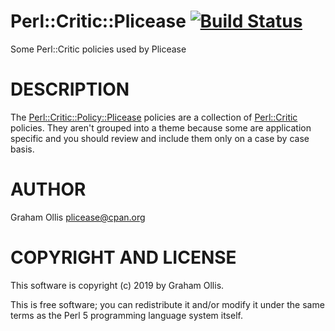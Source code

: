 # Perl::Critic::Plicease [![Build Status](https://secure.travis-ci.org/plicease/Perl-Critic-Plicease.png)](http://travis-ci.org/plicease/Perl-Critic-Plicease)

Some Perl::Critic policies used by Plicease

# DESCRIPTION

The [Perl::Critic::Policy::Plicease](https://metacpan.org/pod/Perl::Critic::Policy::Plicease) policies are a collection of [Perl::Critic](https://metacpan.org/pod/Perl::Critic)
policies.  They aren't grouped into a theme because some are application specific
and you should review and include them only on a case by case basis.

# AUTHOR

Graham Ollis <plicease@cpan.org>

# COPYRIGHT AND LICENSE

This software is copyright (c) 2019 by Graham Ollis.

This is free software; you can redistribute it and/or modify it under
the same terms as the Perl 5 programming language system itself.
